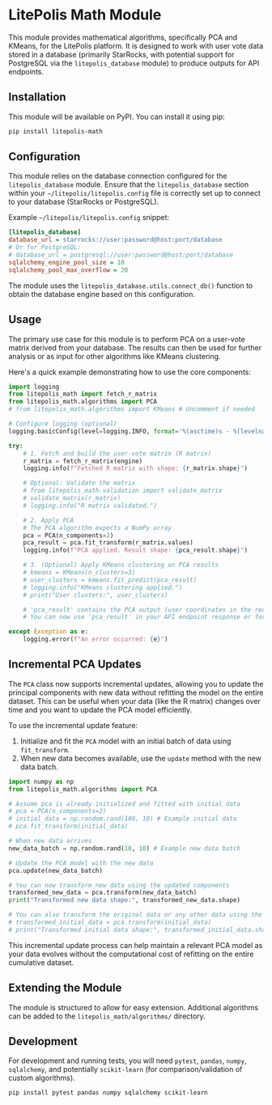 # LitePolis Math Module

This module provides mathematical algorithms, specifically PCA and KMeans, for the LitePolis platform. It is designed to work with user vote data stored in a database (primarily StarRocks, with potential support for PostgreSQL via the `litepolis_database` module) to produce outputs for API endpoints.

## Installation

This module will be available on PyPI. You can install it using pip:

```bash
pip install litepolis-math
```

## Configuration

This module relies on the database connection configured for the `litepolis_database` module. Ensure that the `litepolis_database` section within your `~/litepolis/litepolis.config` file is correctly set up to connect to your database (StarRocks or PostgreSQL).

Example `~/litepolis/litepolis.config` snippet:

```ini
[litepolis_database]
database_url = starrocks://user:password@host:port/database
# Or for PostgreSQL:
# database_url = postgresql://user:password@host:port/database
sqlalchemy_engine_pool_size = 10
sqlalchemy_pool_max_overflow = 20
```

The module uses the `litepolis_database.utils.connect_db()` function to obtain the database engine based on this configuration.

## Usage

The primary use case for this module is to perform PCA on a user-vote matrix derived from your database. The results can then be used for further analysis or as input for other algorithms like KMeans clustering.

Here's a quick example demonstrating how to use the core components:

```python
import logging
from litepolis_math import fetch_r_matrix
from litepolis_math.algorithms import PCA
# from litepolis_math.algorithms import KMeans # Uncomment if needed

# Configure logging (optional)
logging.basicConfig(level=logging.INFO, format='%(asctime)s - %(levelname)s - %(message)s')

try:
    # 1. Fetch and build the user-vote matrix (R matrix)
    r_matrix = fetch_r_matrix(engine)
    logging.info(f"Fetched R matrix with shape: {r_matrix.shape}")

    # Optional: Validate the matrix
    # from litepolis_math.validation import validate_matrix
    # validate_matrix(r_matrix)
    # logging.info("R matrix validated.")

    # 2. Apply PCA
    # The PCA algorithm expects a NumPy array
    pca = PCA(n_components=2)
    pca_result = pca.fit_transform(r_matrix.values)
    logging.info(f"PCA applied. Result shape: {pca_result.shape}")

    # 3. (Optional) Apply KMeans clustering on PCA results
    # kmeans = KMeans(n_clusters=3)
    # user_clusters = kmeans.fit_predict(pca_result)
    # logging.info("KMeans clustering applied.")
    # print("User clusters:", user_clusters)

    # 'pca_result' contains the PCA output (user coordinates in the reduced dimension space)
    # You can now use 'pca_result' in your API endpoint response or for further processing.

except Exception as e:
    logging.error(f"An error occurred: {e}")

```

## Incremental PCA Updates

The `PCA` class now supports incremental updates, allowing you to update the principal components with new data without refitting the model on the entire dataset. This can be useful when your data (like the R matrix) changes over time and you want to update the PCA model efficiently.

To use the incremental update feature:

1. Initialize and fit the `PCA` model with an initial batch of data using `fit_transform`.
2. When new data becomes available, use the `update` method with the new data batch.

```python
import numpy as np
from litepolis_math.algorithms import PCA

# Assume pca is already initialized and fitted with initial data
# pca = PCA(n_components=2)
# initial_data = np.random.rand(100, 10) # Example initial data
# pca.fit_transform(initial_data)

# When new data arrives
new_data_batch = np.random.rand(10, 10) # Example new data batch

# Update the PCA model with the new data
pca.update(new_data_batch)

# You can now transform new data using the updated components
transformed_new_data = pca.transform(new_data_batch)
print("Transformed new data shape:", transformed_new_data.shape)

# You can also transform the original data or any other data using the updated components
# transformed_initial_data = pca.transform(initial_data)
# print("Transformed initial data shape:", transformed_initial_data.shape)
```

This incremental update process can help maintain a relevant PCA model as your data evolves without the computational cost of refitting on the entire cumulative dataset.

## Extending the Module

The module is structured to allow for easy extension. Additional algorithms can be added to the `litepolis_math/algorithms/` directory.

## Development

For development and running tests, you will need `pytest`, `pandas`, `numpy`, `sqlalchemy`, and potentially `scikit-learn` (for comparison/validation of custom algorithms).

```bash
pip install pytest pandas numpy sqlalchemy scikit-learn
```
